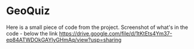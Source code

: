 # GeoQuiz
Here is a small piece of code from the project. Screenshot of what's in the code - below the link
https://drive.google.com/file/d/1tKtEts4Ym37-ep84ATWDOkGAYlyGHmAq/view?usp=sharing

